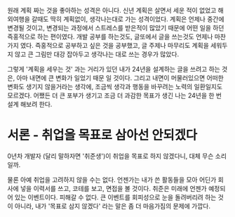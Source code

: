 원래 계획 짜는 것을 좋아하는 성격은 아니다. 신년 계획은 살면서 세운 적이 없었고 해외여행을 갈때도 딱히 계획없이, 생각나는대로 가는 성격이었다. 계획은 언제나 중간에 변경될 것이고, 변경되는 과정에서 스트레스를 받은적이 많았기 때문에 어떤 일을 하던 즉홍적으로 하는 편이였다. 개발 공부를 하는것도, 글또에서 글을 쓰는것도 언제나 마찬가지 였다. 즉홍적으로 공부하고 싶은 것을 공부했고, 글 주제나 마무리도 계획을 세워두지 않고 큰 그림만 대강 잡아두고 생각나는 대로 쓰는 경우가 많았다.

그렇게 '계획을 세우는 것' 과는 거리가 있던 내가 24년을 설계하는 글을 쓰려고 하는 것은, 아마 내면에 큰 변화가 일었기 때문 일 것이다. 그리고 내면이 머물러있으면 어떠한 변화도 생기지 않을거라는 생각에, 조금씩 생각과 행동을 바꾸려는 노력의 일환일지도 모르겠다. 어쨌든 더 큰 포부가 생기고 조금 더 과감한 목표가 생긴 나는 24년을 한 번 설계 해보려 한다.

# 서론 - 취업을 목표로 삼아선 안되겠다

0년차 개발자 (달리 말하자면 '취준생')이 취업을 목표로 하지 않겠다니, 대체 무슨 소리일까.

물론 아예 취업을 고려하지 않을 수는 없다. 언젠가는 내가 쓴 활동들을 모아 어딘가 회사에 넣을 이력서를 쓰고, 코테를 보고, 면접을 볼 것이다. 취준은 미래에 언젠가 예정되어 있는 이벤트이다. 피해갈 수 없다. 큰 이벤트를 회피성으로 눈을 돌려버리려 하는 것이 아니라, 내가 '목표로 삼지 않겠다' 라는 말은 좀 더 마음가짐의 문제에 가깝다.






